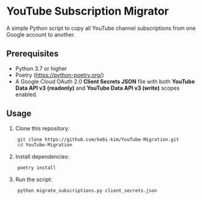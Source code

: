 # YouTube Subscription Migrator

A simple Python script to copy all YouTube channel subscriptions from one Google account to another.

## Prerequisites

- Python 3.7 or higher  
- Poetry (https://python-poetry.org/)
- A Google Cloud OAuth 2.0 **Client Secrets JSON** file with both **YouTube Data API v3 (readonly)** and **YouTube Data API v3 (write)** scopes enabled.

## Usage

1. Clone this repository:
```bash
    git clone https://github.com/kebi-kim/YouTube-Migration.git
    cd YouTube-Migration
```
2. Install dependencies:
```bash
    poetry install
```

3. Run the script:
```bash
    python migrate_subscriptions.py client_secrets.json
```